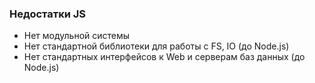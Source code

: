 ### Недостатки JS

- Нет модульной системы
- Нет стандартной библиотеки для работы с FS, IO (до Node.js)
- Нет стандартных интерфейсов к Web и серверам баз данных (до Node.js)
